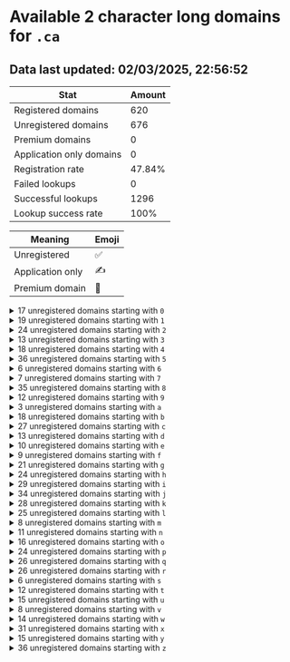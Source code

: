 # Available 2 character long domains for `.ca`

## Data last updated: 02/03/2025, 22:56:52

|Stat|Amount|
|--|--|
|Registered domains|620|
|Unregistered domains|676|
|Premium domains|0|
|Application only domains|0|
|Registration rate|47.84%|
|Failed lookups|0|
|Successful lookups|1296|
|Lookup success rate|100%|


|Meaning|Emoji|
|--|--|
|Unregistered|:white_check_mark:|
|Application only|:writing_hand:|
|Premium domain|:gem:|

<details>
<summary>17 unregistered domains starting with <bold><code>0</code></bold></summary>

|Type|Domain|
|--|--|
|:white_check_mark:|`02.ca`|
|:white_check_mark:|`0a.ca`|
|:white_check_mark:|`0b.ca`|
|:white_check_mark:|`0c.ca`|
|:white_check_mark:|`0d.ca`|
|:white_check_mark:|`0e.ca`|
|:white_check_mark:|`0f.ca`|
|:white_check_mark:|`0g.ca`|
|:white_check_mark:|`0h.ca`|
|:white_check_mark:|`0i.ca`|
|:white_check_mark:|`0j.ca`|
|:white_check_mark:|`0k.ca`|
|:white_check_mark:|`0m.ca`|
|:white_check_mark:|`0n.ca`|
|:white_check_mark:|`0p.ca`|
|:white_check_mark:|`0r.ca`|
|:white_check_mark:|`0t.ca`|
</details>
<details>
<summary>19 unregistered domains starting with <bold><code>1</code></bold></summary>

|Type|Domain|
|--|--|
|:white_check_mark:|`10.ca`|
|:white_check_mark:|`11.ca`|
|:white_check_mark:|`14.ca`|
|:white_check_mark:|`16.ca`|
|:white_check_mark:|`17.ca`|
|:white_check_mark:|`18.ca`|
|:white_check_mark:|`19.ca`|
|:white_check_mark:|`1d.ca`|
|:white_check_mark:|`1e.ca`|
|:white_check_mark:|`1g.ca`|
|:white_check_mark:|`1h.ca`|
|:white_check_mark:|`1j.ca`|
|:white_check_mark:|`1k.ca`|
|:white_check_mark:|`1l.ca`|
|:white_check_mark:|`1m.ca`|
|:white_check_mark:|`1q.ca`|
|:white_check_mark:|`1s.ca`|
|:white_check_mark:|`1v.ca`|
|:white_check_mark:|`1z.ca`|
</details>
<details>
<summary>24 unregistered domains starting with <bold><code>2</code></bold></summary>

|Type|Domain|
|--|--|
|:white_check_mark:|`25.ca`|
|:white_check_mark:|`27.ca`|
|:white_check_mark:|`28.ca`|
|:white_check_mark:|`29.ca`|
|:white_check_mark:|`2a.ca`|
|:white_check_mark:|`2b.ca`|
|:white_check_mark:|`2d.ca`|
|:white_check_mark:|`2f.ca`|
|:white_check_mark:|`2g.ca`|
|:white_check_mark:|`2h.ca`|
|:white_check_mark:|`2i.ca`|
|:white_check_mark:|`2k.ca`|
|:white_check_mark:|`2m.ca`|
|:white_check_mark:|`2p.ca`|
|:white_check_mark:|`2q.ca`|
|:white_check_mark:|`2r.ca`|
|:white_check_mark:|`2s.ca`|
|:white_check_mark:|`2t.ca`|
|:white_check_mark:|`2u.ca`|
|:white_check_mark:|`2v.ca`|
|:white_check_mark:|`2w.ca`|
|:white_check_mark:|`2x.ca`|
|:white_check_mark:|`2y.ca`|
|:white_check_mark:|`2z.ca`|
</details>
<details>
<summary>13 unregistered domains starting with <bold><code>3</code></bold></summary>

|Type|Domain|
|--|--|
|:white_check_mark:|`32.ca`|
|:white_check_mark:|`33.ca`|
|:white_check_mark:|`34.ca`|
|:white_check_mark:|`35.ca`|
|:white_check_mark:|`37.ca`|
|:white_check_mark:|`3e.ca`|
|:white_check_mark:|`3f.ca`|
|:white_check_mark:|`3k.ca`|
|:white_check_mark:|`3n.ca`|
|:white_check_mark:|`3p.ca`|
|:white_check_mark:|`3q.ca`|
|:white_check_mark:|`3s.ca`|
|:white_check_mark:|`3x.ca`|
</details>
<details>
<summary>18 unregistered domains starting with <bold><code>4</code></bold></summary>

|Type|Domain|
|--|--|
|:white_check_mark:|`40.ca`|
|:white_check_mark:|`41.ca`|
|:white_check_mark:|`42.ca`|
|:white_check_mark:|`43.ca`|
|:white_check_mark:|`44.ca`|
|:white_check_mark:|`45.ca`|
|:white_check_mark:|`46.ca`|
|:white_check_mark:|`47.ca`|
|:white_check_mark:|`48.ca`|
|:white_check_mark:|`49.ca`|
|:white_check_mark:|`4e.ca`|
|:white_check_mark:|`4h.ca`|
|:white_check_mark:|`4j.ca`|
|:white_check_mark:|`4m.ca`|
|:white_check_mark:|`4n.ca`|
|:white_check_mark:|`4v.ca`|
|:white_check_mark:|`4w.ca`|
|:white_check_mark:|`4x.ca`|
</details>
<details>
<summary>36 unregistered domains starting with <bold><code>5</code></bold></summary>

|Type|Domain|
|--|--|
|:white_check_mark:|`50.ca`|
|:white_check_mark:|`51.ca`|
|:white_check_mark:|`52.ca`|
|:white_check_mark:|`53.ca`|
|:white_check_mark:|`54.ca`|
|:white_check_mark:|`55.ca`|
|:white_check_mark:|`56.ca`|
|:white_check_mark:|`57.ca`|
|:white_check_mark:|`58.ca`|
|:white_check_mark:|`59.ca`|
|:white_check_mark:|`5a.ca`|
|:white_check_mark:|`5b.ca`|
|:white_check_mark:|`5c.ca`|
|:white_check_mark:|`5d.ca`|
|:white_check_mark:|`5e.ca`|
|:white_check_mark:|`5f.ca`|
|:white_check_mark:|`5g.ca`|
|:white_check_mark:|`5h.ca`|
|:white_check_mark:|`5i.ca`|
|:white_check_mark:|`5j.ca`|
|:white_check_mark:|`5k.ca`|
|:white_check_mark:|`5l.ca`|
|:white_check_mark:|`5m.ca`|
|:white_check_mark:|`5n.ca`|
|:white_check_mark:|`5o.ca`|
|:white_check_mark:|`5p.ca`|
|:white_check_mark:|`5q.ca`|
|:white_check_mark:|`5r.ca`|
|:white_check_mark:|`5s.ca`|
|:white_check_mark:|`5t.ca`|
|:white_check_mark:|`5u.ca`|
|:white_check_mark:|`5v.ca`|
|:white_check_mark:|`5w.ca`|
|:white_check_mark:|`5x.ca`|
|:white_check_mark:|`5y.ca`|
|:white_check_mark:|`5z.ca`|
</details>
<details>
<summary>6 unregistered domains starting with <bold><code>6</code></bold></summary>

|Type|Domain|
|--|--|
|:white_check_mark:|`6c.ca`|
|:white_check_mark:|`6d.ca`|
|:white_check_mark:|`6e.ca`|
|:white_check_mark:|`6f.ca`|
|:white_check_mark:|`6g.ca`|
|:white_check_mark:|`6l.ca`|
</details>
<details>
<summary>7 unregistered domains starting with <bold><code>7</code></bold></summary>

|Type|Domain|
|--|--|
|:white_check_mark:|`73.ca`|
|:white_check_mark:|`74.ca`|
|:white_check_mark:|`77.ca`|
|:white_check_mark:|`79.ca`|
|:white_check_mark:|`7q.ca`|
|:white_check_mark:|`7u.ca`|
|:white_check_mark:|`7v.ca`|
</details>
<details>
<summary>35 unregistered domains starting with <bold><code>8</code></bold></summary>

|Type|Domain|
|--|--|
|:white_check_mark:|`80.ca`|
|:white_check_mark:|`81.ca`|
|:white_check_mark:|`82.ca`|
|:white_check_mark:|`83.ca`|
|:white_check_mark:|`84.ca`|
|:white_check_mark:|`85.ca`|
|:white_check_mark:|`86.ca`|
|:white_check_mark:|`87.ca`|
|:white_check_mark:|`88.ca`|
|:white_check_mark:|`89.ca`|
|:white_check_mark:|`8b.ca`|
|:white_check_mark:|`8c.ca`|
|:white_check_mark:|`8d.ca`|
|:white_check_mark:|`8e.ca`|
|:white_check_mark:|`8f.ca`|
|:white_check_mark:|`8g.ca`|
|:white_check_mark:|`8h.ca`|
|:white_check_mark:|`8i.ca`|
|:white_check_mark:|`8j.ca`|
|:white_check_mark:|`8k.ca`|
|:white_check_mark:|`8l.ca`|
|:white_check_mark:|`8m.ca`|
|:white_check_mark:|`8n.ca`|
|:white_check_mark:|`8o.ca`|
|:white_check_mark:|`8p.ca`|
|:white_check_mark:|`8q.ca`|
|:white_check_mark:|`8r.ca`|
|:white_check_mark:|`8s.ca`|
|:white_check_mark:|`8t.ca`|
|:white_check_mark:|`8u.ca`|
|:white_check_mark:|`8v.ca`|
|:white_check_mark:|`8w.ca`|
|:white_check_mark:|`8x.ca`|
|:white_check_mark:|`8y.ca`|
|:white_check_mark:|`8z.ca`|
</details>
<details>
<summary>12 unregistered domains starting with <bold><code>9</code></bold></summary>

|Type|Domain|
|--|--|
|:white_check_mark:|`94.ca`|
|:white_check_mark:|`97.ca`|
|:white_check_mark:|`99.ca`|
|:white_check_mark:|`9a.ca`|
|:white_check_mark:|`9b.ca`|
|:white_check_mark:|`9c.ca`|
|:white_check_mark:|`9d.ca`|
|:white_check_mark:|`9e.ca`|
|:white_check_mark:|`9o.ca`|
|:white_check_mark:|`9p.ca`|
|:white_check_mark:|`9q.ca`|
|:white_check_mark:|`9v.ca`|
</details>
<details>
<summary>3 unregistered domains starting with <bold><code>a</code></bold></summary>

|Type|Domain|
|--|--|
|:white_check_mark:|`ab.ca`|
|:white_check_mark:|`al.ca`|
|:white_check_mark:|`ay.ca`|
</details>
<details>
<summary>18 unregistered domains starting with <bold><code>b</code></bold></summary>

|Type|Domain|
|--|--|
|:white_check_mark:|`b0.ca`|
|:white_check_mark:|`b1.ca`|
|:white_check_mark:|`b2.ca`|
|:white_check_mark:|`b3.ca`|
|:white_check_mark:|`b5.ca`|
|:white_check_mark:|`b7.ca`|
|:white_check_mark:|`b8.ca`|
|:white_check_mark:|`b9.ca`|
|:white_check_mark:|`bc.ca`|
|:white_check_mark:|`bh.ca`|
|:white_check_mark:|`bk.ca`|
|:white_check_mark:|`bn.ca`|
|:white_check_mark:|`bo.ca`|
|:white_check_mark:|`bq.ca`|
|:white_check_mark:|`bs.ca`|
|:white_check_mark:|`bu.ca`|
|:white_check_mark:|`bv.ca`|
|:white_check_mark:|`bz.ca`|
</details>
<details>
<summary>27 unregistered domains starting with <bold><code>c</code></bold></summary>

|Type|Domain|
|--|--|
|:white_check_mark:|`c0.ca`|
|:white_check_mark:|`c1.ca`|
|:white_check_mark:|`c2.ca`|
|:white_check_mark:|`c3.ca`|
|:white_check_mark:|`c4.ca`|
|:white_check_mark:|`c5.ca`|
|:white_check_mark:|`c6.ca`|
|:white_check_mark:|`c7.ca`|
|:white_check_mark:|`c8.ca`|
|:white_check_mark:|`ca.ca`|
|:white_check_mark:|`cb.ca`|
|:white_check_mark:|`cc.ca`|
|:white_check_mark:|`ch.ca`|
|:white_check_mark:|`ci.ca`|
|:white_check_mark:|`cj.ca`|
|:white_check_mark:|`cm.ca`|
|:white_check_mark:|`cp.ca`|
|:white_check_mark:|`cq.ca`|
|:white_check_mark:|`cr.ca`|
|:white_check_mark:|`cs.ca`|
|:white_check_mark:|`ct.ca`|
|:white_check_mark:|`cu.ca`|
|:white_check_mark:|`cv.ca`|
|:white_check_mark:|`cw.ca`|
|:white_check_mark:|`cx.ca`|
|:white_check_mark:|`cy.ca`|
|:white_check_mark:|`cz.ca`|
</details>
<details>
<summary>13 unregistered domains starting with <bold><code>d</code></bold></summary>

|Type|Domain|
|--|--|
|:white_check_mark:|`d0.ca`|
|:white_check_mark:|`d2.ca`|
|:white_check_mark:|`d6.ca`|
|:white_check_mark:|`d7.ca`|
|:white_check_mark:|`d8.ca`|
|:white_check_mark:|`df.ca`|
|:white_check_mark:|`dg.ca`|
|:white_check_mark:|`di.ca`|
|:white_check_mark:|`dp.ca`|
|:white_check_mark:|`ds.ca`|
|:white_check_mark:|`dv.ca`|
|:white_check_mark:|`dy.ca`|
|:white_check_mark:|`dz.ca`|
</details>
<details>
<summary>10 unregistered domains starting with <bold><code>e</code></bold></summary>

|Type|Domain|
|--|--|
|:white_check_mark:|`ea.ca`|
|:white_check_mark:|`ed.ca`|
|:white_check_mark:|`ee.ca`|
|:white_check_mark:|`ef.ca`|
|:white_check_mark:|`eg.ca`|
|:white_check_mark:|`ei.ca`|
|:white_check_mark:|`ej.ca`|
|:white_check_mark:|`en.ca`|
|:white_check_mark:|`er.ca`|
|:white_check_mark:|`es.ca`|
</details>
<details>
<summary>9 unregistered domains starting with <bold><code>f</code></bold></summary>

|Type|Domain|
|--|--|
|:white_check_mark:|`f1.ca`|
|:white_check_mark:|`fc.ca`|
|:white_check_mark:|`fd.ca`|
|:white_check_mark:|`fh.ca`|
|:white_check_mark:|`fj.ca`|
|:white_check_mark:|`fk.ca`|
|:white_check_mark:|`fm.ca`|
|:white_check_mark:|`fs.ca`|
|:white_check_mark:|`fw.ca`|
</details>
<details>
<summary>21 unregistered domains starting with <bold><code>g</code></bold></summary>

|Type|Domain|
|--|--|
|:white_check_mark:|`g0.ca`|
|:white_check_mark:|`g1.ca`|
|:white_check_mark:|`g2.ca`|
|:white_check_mark:|`g3.ca`|
|:white_check_mark:|`g4.ca`|
|:white_check_mark:|`g5.ca`|
|:white_check_mark:|`g6.ca`|
|:white_check_mark:|`g7.ca`|
|:white_check_mark:|`g8.ca`|
|:white_check_mark:|`g9.ca`|
|:white_check_mark:|`gb.ca`|
|:white_check_mark:|`gn.ca`|
|:white_check_mark:|`gr.ca`|
|:white_check_mark:|`gs.ca`|
|:white_check_mark:|`gt.ca`|
|:white_check_mark:|`gu.ca`|
|:white_check_mark:|`gv.ca`|
|:white_check_mark:|`gw.ca`|
|:white_check_mark:|`gx.ca`|
|:white_check_mark:|`gy.ca`|
|:white_check_mark:|`gz.ca`|
</details>
<details>
<summary>24 unregistered domains starting with <bold><code>h</code></bold></summary>

|Type|Domain|
|--|--|
|:white_check_mark:|`h0.ca`|
|:white_check_mark:|`h1.ca`|
|:white_check_mark:|`h2.ca`|
|:white_check_mark:|`h3.ca`|
|:white_check_mark:|`h4.ca`|
|:white_check_mark:|`h5.ca`|
|:white_check_mark:|`h6.ca`|
|:white_check_mark:|`h7.ca`|
|:white_check_mark:|`h8.ca`|
|:white_check_mark:|`h9.ca`|
|:white_check_mark:|`ha.ca`|
|:white_check_mark:|`hb.ca`|
|:white_check_mark:|`hc.ca`|
|:white_check_mark:|`hd.ca`|
|:white_check_mark:|`he.ca`|
|:white_check_mark:|`hf.ca`|
|:white_check_mark:|`hh.ca`|
|:white_check_mark:|`hl.ca`|
|:white_check_mark:|`hm.ca`|
|:white_check_mark:|`ho.ca`|
|:white_check_mark:|`hp.ca`|
|:white_check_mark:|`hq.ca`|
|:white_check_mark:|`ht.ca`|
|:white_check_mark:|`hx.ca`|
</details>
<details>
<summary>29 unregistered domains starting with <bold><code>i</code></bold></summary>

|Type|Domain|
|--|--|
|:white_check_mark:|`i0.ca`|
|:white_check_mark:|`i1.ca`|
|:white_check_mark:|`i2.ca`|
|:white_check_mark:|`i3.ca`|
|:white_check_mark:|`i4.ca`|
|:white_check_mark:|`i5.ca`|
|:white_check_mark:|`i6.ca`|
|:white_check_mark:|`i7.ca`|
|:white_check_mark:|`i8.ca`|
|:white_check_mark:|`i9.ca`|
|:white_check_mark:|`ia.ca`|
|:white_check_mark:|`ib.ca`|
|:white_check_mark:|`ic.ca`|
|:white_check_mark:|`id.ca`|
|:white_check_mark:|`ie.ca`|
|:white_check_mark:|`if.ca`|
|:white_check_mark:|`ig.ca`|
|:white_check_mark:|`in.ca`|
|:white_check_mark:|`io.ca`|
|:white_check_mark:|`iq.ca`|
|:white_check_mark:|`ir.ca`|
|:white_check_mark:|`is.ca`|
|:white_check_mark:|`it.ca`|
|:white_check_mark:|`iu.ca`|
|:white_check_mark:|`iv.ca`|
|:white_check_mark:|`iw.ca`|
|:white_check_mark:|`ix.ca`|
|:white_check_mark:|`iy.ca`|
|:white_check_mark:|`iz.ca`|
</details>
<details>
<summary>34 unregistered domains starting with <bold><code>j</code></bold></summary>

|Type|Domain|
|--|--|
|:white_check_mark:|`j0.ca`|
|:white_check_mark:|`j1.ca`|
|:white_check_mark:|`j2.ca`|
|:white_check_mark:|`j3.ca`|
|:white_check_mark:|`j4.ca`|
|:white_check_mark:|`j5.ca`|
|:white_check_mark:|`j6.ca`|
|:white_check_mark:|`j7.ca`|
|:white_check_mark:|`j8.ca`|
|:white_check_mark:|`j9.ca`|
|:white_check_mark:|`ja.ca`|
|:white_check_mark:|`jb.ca`|
|:white_check_mark:|`jc.ca`|
|:white_check_mark:|`jd.ca`|
|:white_check_mark:|`je.ca`|
|:white_check_mark:|`jf.ca`|
|:white_check_mark:|`jg.ca`|
|:white_check_mark:|`jh.ca`|
|:white_check_mark:|`ji.ca`|
|:white_check_mark:|`jj.ca`|
|:white_check_mark:|`jk.ca`|
|:white_check_mark:|`jl.ca`|
|:white_check_mark:|`jm.ca`|
|:white_check_mark:|`jn.ca`|
|:white_check_mark:|`jo.ca`|
|:white_check_mark:|`jp.ca`|
|:white_check_mark:|`jq.ca`|
|:white_check_mark:|`js.ca`|
|:white_check_mark:|`jt.ca`|
|:white_check_mark:|`jv.ca`|
|:white_check_mark:|`jw.ca`|
|:white_check_mark:|`jx.ca`|
|:white_check_mark:|`jy.ca`|
|:white_check_mark:|`jz.ca`|
</details>
<details>
<summary>28 unregistered domains starting with <bold><code>k</code></bold></summary>

|Type|Domain|
|--|--|
|:white_check_mark:|`k0.ca`|
|:white_check_mark:|`k1.ca`|
|:white_check_mark:|`k2.ca`|
|:white_check_mark:|`k3.ca`|
|:white_check_mark:|`k4.ca`|
|:white_check_mark:|`k5.ca`|
|:white_check_mark:|`k6.ca`|
|:white_check_mark:|`k7.ca`|
|:white_check_mark:|`k8.ca`|
|:white_check_mark:|`k9.ca`|
|:white_check_mark:|`ka.ca`|
|:white_check_mark:|`kb.ca`|
|:white_check_mark:|`ke.ca`|
|:white_check_mark:|`kf.ca`|
|:white_check_mark:|`km.ca`|
|:white_check_mark:|`kn.ca`|
|:white_check_mark:|`ko.ca`|
|:white_check_mark:|`kp.ca`|
|:white_check_mark:|`kq.ca`|
|:white_check_mark:|`kr.ca`|
|:white_check_mark:|`ks.ca`|
|:white_check_mark:|`kt.ca`|
|:white_check_mark:|`ku.ca`|
|:white_check_mark:|`kv.ca`|
|:white_check_mark:|`kw.ca`|
|:white_check_mark:|`kx.ca`|
|:white_check_mark:|`ky.ca`|
|:white_check_mark:|`kz.ca`|
</details>
<details>
<summary>25 unregistered domains starting with <bold><code>l</code></bold></summary>

|Type|Domain|
|--|--|
|:white_check_mark:|`l0.ca`|
|:white_check_mark:|`l1.ca`|
|:white_check_mark:|`l2.ca`|
|:white_check_mark:|`l3.ca`|
|:white_check_mark:|`l6.ca`|
|:white_check_mark:|`l9.ca`|
|:white_check_mark:|`la.ca`|
|:white_check_mark:|`lb.ca`|
|:white_check_mark:|`lc.ca`|
|:white_check_mark:|`ld.ca`|
|:white_check_mark:|`le.ca`|
|:white_check_mark:|`lf.ca`|
|:white_check_mark:|`lg.ca`|
|:white_check_mark:|`lh.ca`|
|:white_check_mark:|`li.ca`|
|:white_check_mark:|`lk.ca`|
|:white_check_mark:|`ln.ca`|
|:white_check_mark:|`lp.ca`|
|:white_check_mark:|`lr.ca`|
|:white_check_mark:|`ls.ca`|
|:white_check_mark:|`lt.ca`|
|:white_check_mark:|`lu.ca`|
|:white_check_mark:|`lx.ca`|
|:white_check_mark:|`ly.ca`|
|:white_check_mark:|`lz.ca`|
</details>
<details>
<summary>8 unregistered domains starting with <bold><code>m</code></bold></summary>

|Type|Domain|
|--|--|
|:white_check_mark:|`ma.ca`|
|:white_check_mark:|`mb.ca`|
|:white_check_mark:|`mc.ca`|
|:white_check_mark:|`md.ca`|
|:white_check_mark:|`mg.ca`|
|:white_check_mark:|`mn.ca`|
|:white_check_mark:|`mp.ca`|
|:white_check_mark:|`mx.ca`|
</details>
<details>
<summary>11 unregistered domains starting with <bold><code>n</code></bold></summary>

|Type|Domain|
|--|--|
|:white_check_mark:|`n4.ca`|
|:white_check_mark:|`nb.ca`|
|:white_check_mark:|`nc.ca`|
|:white_check_mark:|`nf.ca`|
|:white_check_mark:|`nl.ca`|
|:white_check_mark:|`np.ca`|
|:white_check_mark:|`nq.ca`|
|:white_check_mark:|`nr.ca`|
|:white_check_mark:|`ns.ca`|
|:white_check_mark:|`nt.ca`|
|:white_check_mark:|`nu.ca`|
</details>
<details>
<summary>16 unregistered domains starting with <bold><code>o</code></bold></summary>

|Type|Domain|
|--|--|
|:white_check_mark:|`o1.ca`|
|:white_check_mark:|`o2.ca`|
|:white_check_mark:|`o3.ca`|
|:white_check_mark:|`o5.ca`|
|:white_check_mark:|`o7.ca`|
|:white_check_mark:|`o9.ca`|
|:white_check_mark:|`of.ca`|
|:white_check_mark:|`oj.ca`|
|:white_check_mark:|`on.ca`|
|:white_check_mark:|`oq.ca`|
|:white_check_mark:|`or.ca`|
|:white_check_mark:|`os.ca`|
|:white_check_mark:|`ou.ca`|
|:white_check_mark:|`ov.ca`|
|:white_check_mark:|`ox.ca`|
|:white_check_mark:|`oy.ca`|
</details>
<details>
<summary>24 unregistered domains starting with <bold><code>p</code></bold></summary>

|Type|Domain|
|--|--|
|:white_check_mark:|`p0.ca`|
|:white_check_mark:|`p1.ca`|
|:white_check_mark:|`p2.ca`|
|:white_check_mark:|`p3.ca`|
|:white_check_mark:|`p4.ca`|
|:white_check_mark:|`p5.ca`|
|:white_check_mark:|`p6.ca`|
|:white_check_mark:|`p7.ca`|
|:white_check_mark:|`p8.ca`|
|:white_check_mark:|`p9.ca`|
|:white_check_mark:|`pa.ca`|
|:white_check_mark:|`pd.ca`|
|:white_check_mark:|`pe.ca`|
|:white_check_mark:|`pf.ca`|
|:white_check_mark:|`pg.ca`|
|:white_check_mark:|`pj.ca`|
|:white_check_mark:|`pk.ca`|
|:white_check_mark:|`pl.ca`|
|:white_check_mark:|`pm.ca`|
|:white_check_mark:|`pr.ca`|
|:white_check_mark:|`pu.ca`|
|:white_check_mark:|`pv.ca`|
|:white_check_mark:|`py.ca`|
|:white_check_mark:|`pz.ca`|
</details>
<details>
<summary>26 unregistered domains starting with <bold><code>q</code></bold></summary>

|Type|Domain|
|--|--|
|:white_check_mark:|`q5.ca`|
|:white_check_mark:|`q6.ca`|
|:white_check_mark:|`q7.ca`|
|:white_check_mark:|`q8.ca`|
|:white_check_mark:|`q9.ca`|
|:white_check_mark:|`qa.ca`|
|:white_check_mark:|`qb.ca`|
|:white_check_mark:|`qc.ca`|
|:white_check_mark:|`qd.ca`|
|:white_check_mark:|`qe.ca`|
|:white_check_mark:|`qf.ca`|
|:white_check_mark:|`qg.ca`|
|:white_check_mark:|`qh.ca`|
|:white_check_mark:|`qi.ca`|
|:white_check_mark:|`ql.ca`|
|:white_check_mark:|`qm.ca`|
|:white_check_mark:|`qn.ca`|
|:white_check_mark:|`qo.ca`|
|:white_check_mark:|`qp.ca`|
|:white_check_mark:|`qq.ca`|
|:white_check_mark:|`qr.ca`|
|:white_check_mark:|`qs.ca`|
|:white_check_mark:|`qu.ca`|
|:white_check_mark:|`qx.ca`|
|:white_check_mark:|`qy.ca`|
|:white_check_mark:|`qz.ca`|
</details>
<details>
<summary>26 unregistered domains starting with <bold><code>r</code></bold></summary>

|Type|Domain|
|--|--|
|:white_check_mark:|`r0.ca`|
|:white_check_mark:|`r2.ca`|
|:white_check_mark:|`r3.ca`|
|:white_check_mark:|`r4.ca`|
|:white_check_mark:|`r8.ca`|
|:white_check_mark:|`ra.ca`|
|:white_check_mark:|`rb.ca`|
|:white_check_mark:|`rc.ca`|
|:white_check_mark:|`rd.ca`|
|:white_check_mark:|`re.ca`|
|:white_check_mark:|`rf.ca`|
|:white_check_mark:|`rg.ca`|
|:white_check_mark:|`rh.ca`|
|:white_check_mark:|`ri.ca`|
|:white_check_mark:|`rj.ca`|
|:white_check_mark:|`rk.ca`|
|:white_check_mark:|`rl.ca`|
|:white_check_mark:|`rn.ca`|
|:white_check_mark:|`ro.ca`|
|:white_check_mark:|`rp.ca`|
|:white_check_mark:|`rq.ca`|
|:white_check_mark:|`rt.ca`|
|:white_check_mark:|`ru.ca`|
|:white_check_mark:|`rw.ca`|
|:white_check_mark:|`rx.ca`|
|:white_check_mark:|`rz.ca`|
</details>
<details>
<summary>6 unregistered domains starting with <bold><code>s</code></bold></summary>

|Type|Domain|
|--|--|
|:white_check_mark:|`s6.ca`|
|:white_check_mark:|`s9.ca`|
|:white_check_mark:|`sb.ca`|
|:white_check_mark:|`sk.ca`|
|:white_check_mark:|`sl.ca`|
|:white_check_mark:|`sn.ca`|
</details>
<details>
<summary>12 unregistered domains starting with <bold><code>t</code></bold></summary>

|Type|Domain|
|--|--|
|:white_check_mark:|`t5.ca`|
|:white_check_mark:|`ta.ca`|
|:white_check_mark:|`tc.ca`|
|:white_check_mark:|`td.ca`|
|:white_check_mark:|`te.ca`|
|:white_check_mark:|`tk.ca`|
|:white_check_mark:|`tl.ca`|
|:white_check_mark:|`tm.ca`|
|:white_check_mark:|`to.ca`|
|:white_check_mark:|`ts.ca`|
|:white_check_mark:|`tt.ca`|
|:white_check_mark:|`tz.ca`|
</details>
<details>
<summary>15 unregistered domains starting with <bold><code>u</code></bold></summary>

|Type|Domain|
|--|--|
|:white_check_mark:|`u5.ca`|
|:white_check_mark:|`u6.ca`|
|:white_check_mark:|`ub.ca`|
|:white_check_mark:|`uc.ca`|
|:white_check_mark:|`ue.ca`|
|:white_check_mark:|`ug.ca`|
|:white_check_mark:|`ui.ca`|
|:white_check_mark:|`uk.ca`|
|:white_check_mark:|`ul.ca`|
|:white_check_mark:|`um.ca`|
|:white_check_mark:|`uo.ca`|
|:white_check_mark:|`up.ca`|
|:white_check_mark:|`uu.ca`|
|:white_check_mark:|`uw.ca`|
|:white_check_mark:|`uy.ca`|
</details>
<details>
<summary>8 unregistered domains starting with <bold><code>v</code></bold></summary>

|Type|Domain|
|--|--|
|:white_check_mark:|`v8.ca`|
|:white_check_mark:|`v9.ca`|
|:white_check_mark:|`va.ca`|
|:white_check_mark:|`vc.ca`|
|:white_check_mark:|`ve.ca`|
|:white_check_mark:|`vs.ca`|
|:white_check_mark:|`vu.ca`|
|:white_check_mark:|`vv.ca`|
</details>
<details>
<summary>14 unregistered domains starting with <bold><code>w</code></bold></summary>

|Type|Domain|
|--|--|
|:white_check_mark:|`w1.ca`|
|:white_check_mark:|`w2.ca`|
|:white_check_mark:|`w3.ca`|
|:white_check_mark:|`w4.ca`|
|:white_check_mark:|`w5.ca`|
|:white_check_mark:|`w6.ca`|
|:white_check_mark:|`w7.ca`|
|:white_check_mark:|`w8.ca`|
|:white_check_mark:|`w9.ca`|
|:white_check_mark:|`wj.ca`|
|:white_check_mark:|`wm.ca`|
|:white_check_mark:|`wn.ca`|
|:white_check_mark:|`wu.ca`|
|:white_check_mark:|`wz.ca`|
</details>
<details>
<summary>31 unregistered domains starting with <bold><code>x</code></bold></summary>

|Type|Domain|
|--|--|
|:white_check_mark:|`x0.ca`|
|:white_check_mark:|`x1.ca`|
|:white_check_mark:|`x2.ca`|
|:white_check_mark:|`x3.ca`|
|:white_check_mark:|`x4.ca`|
|:white_check_mark:|`x6.ca`|
|:white_check_mark:|`x7.ca`|
|:white_check_mark:|`x9.ca`|
|:white_check_mark:|`xa.ca`|
|:white_check_mark:|`xb.ca`|
|:white_check_mark:|`xc.ca`|
|:white_check_mark:|`xd.ca`|
|:white_check_mark:|`xe.ca`|
|:white_check_mark:|`xf.ca`|
|:white_check_mark:|`xg.ca`|
|:white_check_mark:|`xh.ca`|
|:white_check_mark:|`xi.ca`|
|:white_check_mark:|`xj.ca`|
|:white_check_mark:|`xk.ca`|
|:white_check_mark:|`xl.ca`|
|:white_check_mark:|`xm.ca`|
|:white_check_mark:|`xn.ca`|
|:white_check_mark:|`xo.ca`|
|:white_check_mark:|`xp.ca`|
|:white_check_mark:|`xq.ca`|
|:white_check_mark:|`xr.ca`|
|:white_check_mark:|`xs.ca`|
|:white_check_mark:|`xt.ca`|
|:white_check_mark:|`xu.ca`|
|:white_check_mark:|`xv.ca`|
|:white_check_mark:|`xz.ca`|
</details>
<details>
<summary>15 unregistered domains starting with <bold><code>y</code></bold></summary>

|Type|Domain|
|--|--|
|:white_check_mark:|`y2.ca`|
|:white_check_mark:|`y7.ca`|
|:white_check_mark:|`y8.ca`|
|:white_check_mark:|`y9.ca`|
|:white_check_mark:|`ya.ca`|
|:white_check_mark:|`yb.ca`|
|:white_check_mark:|`yd.ca`|
|:white_check_mark:|`ye.ca`|
|:white_check_mark:|`yg.ca`|
|:white_check_mark:|`yh.ca`|
|:white_check_mark:|`yk.ca`|
|:white_check_mark:|`yl.ca`|
|:white_check_mark:|`yq.ca`|
|:white_check_mark:|`yr.ca`|
|:white_check_mark:|`yx.ca`|
</details>
<details>
<summary>36 unregistered domains starting with <bold><code>z</code></bold></summary>

|Type|Domain|
|--|--|
|:white_check_mark:|`z0.ca`|
|:white_check_mark:|`z1.ca`|
|:white_check_mark:|`z2.ca`|
|:white_check_mark:|`z3.ca`|
|:white_check_mark:|`z4.ca`|
|:white_check_mark:|`z5.ca`|
|:white_check_mark:|`z6.ca`|
|:white_check_mark:|`z7.ca`|
|:white_check_mark:|`z8.ca`|
|:white_check_mark:|`z9.ca`|
|:white_check_mark:|`za.ca`|
|:white_check_mark:|`zb.ca`|
|:white_check_mark:|`zc.ca`|
|:white_check_mark:|`zd.ca`|
|:white_check_mark:|`ze.ca`|
|:white_check_mark:|`zf.ca`|
|:white_check_mark:|`zg.ca`|
|:white_check_mark:|`zh.ca`|
|:white_check_mark:|`zi.ca`|
|:white_check_mark:|`zj.ca`|
|:white_check_mark:|`zk.ca`|
|:white_check_mark:|`zl.ca`|
|:white_check_mark:|`zm.ca`|
|:white_check_mark:|`zn.ca`|
|:white_check_mark:|`zo.ca`|
|:white_check_mark:|`zp.ca`|
|:white_check_mark:|`zq.ca`|
|:white_check_mark:|`zr.ca`|
|:white_check_mark:|`zs.ca`|
|:white_check_mark:|`zt.ca`|
|:white_check_mark:|`zu.ca`|
|:white_check_mark:|`zv.ca`|
|:white_check_mark:|`zw.ca`|
|:white_check_mark:|`zx.ca`|
|:white_check_mark:|`zy.ca`|
|:white_check_mark:|`zz.ca`|
</details>